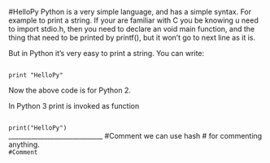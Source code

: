 #HelloPy
Python is a very simple language, and has a simple syntax.
For example to print a string.
If your are familiar with C you be knowing u need to import stdio.h, then you need to declare an void main function, and the thing that need to be printed by printf(), but it won’t go to next line as it is.

But in Python it’s very easy to print a string.
You can write:

<code>
print "HelloPy"
</code>

Now the above code is for Python 2.

In Python 3 print is invoked as function

<code>
print("HelloPy")
</code>
_____________________________
#Comment
we can use hash # for commenting anything. 
<code>
#Comment
</code>
